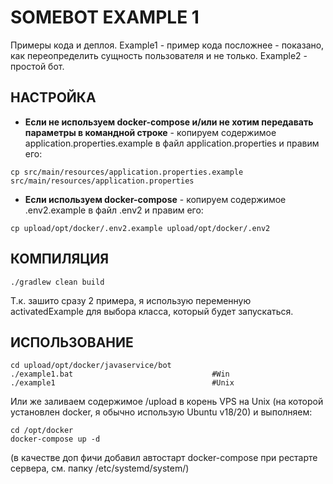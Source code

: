 # SOMEBOT EXAMPLE 1

Примеры кода и деплоя.
Example1 - пример кода посложнее - показано, как переопределить сущность пользователя и не только.
Example2 - простой бот.

## НАСТРОЙКА
* __Если не используем docker-compose и/или не хотим передавать параметры в командной строке__ - копируем содержимое application.properties.example в файл application.properties и правим его:
```
cp src/main/resources/application.properties.example src/main/resources/application.properties
```
* __Если используем docker-compose__ - копируем содержимое .env2.example в файл .env2 и правим его:
```
cp upload/opt/docker/.env2.example upload/opt/docker/.env2
```

## КОМПИЛЯЦИЯ

```
./gradlew clean build
```

Т.к. зашито сразу 2 примера, я использую переменную activatedExample для выбора класса, который будет запускаться. 

## ИСПОЛЬЗОВАНИЕ
```
cd upload/opt/docker/javaservice/bot
./example1.bat                               #Win
./example1                                   #Unix
```
Или же заливаем содержимое /upload в корень VPS на Unix (на которой установлен docker, я обычно использую Ubuntu v18/20) и выполняем:
```
cd /opt/docker
docker-compose up -d
```
(в качестве доп фичи добавил автостарт docker-compose при рестарте сервера, см. папку /etc/systemd/system/)